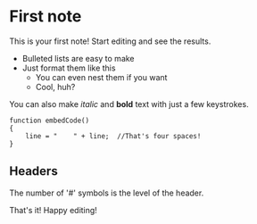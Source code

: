 ﻿# First note

This is your first note! Start editing and see the results.

* Bulleted lists are easy to make
* Just format them like this
    + You can even nest them if you want
	+ Cool, huh?

You can also make _italic_ and **bold** text with just a few keystrokes.

    function embedCode()
	{
	    line = "    " + line;  //That's four spaces!
    }

## Headers

The number of '#' symbols is the level of the header.

That's it! Happy editing!